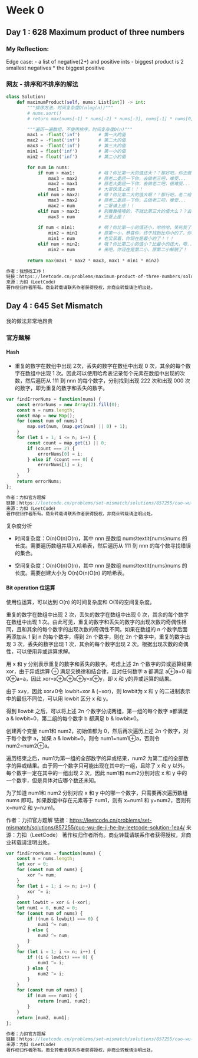 # Week 0

## Day 1 : 628 Maximum product of three numbers 

### My Reflection:
 Edge case:
    - a list of negative(2+) and positive ints
    - biggest product is 2 smallest negatives * the biggest positive 
 ### 网友 - 排序和不排序的解法
```python
class Solution:
    def maximumProduct(self, nums: List[int]) -> int:
        """排序方法，时间复杂度O(nlog(n))"""
        # nums.sort()
        # return max(nums[-1] * nums[-2] * nums[-3], nums[-1] * nums[0] * nums[1])

        """遍历一遍数组，不使用排序，时间复杂度O(n)"""
        max1 = -float('inf')       # 第一大的值
        max2 = -float('inf')       # 第二大的值
        max3 = -float('inf')       # 第三大的值
        min1 = float('inf')        # 第一小的值
        min2 = float('inf')        # 第二小的值

        for num in nums:
            if num > max1:         # 啥？你比第一大的值还大？？那好吧，你去做老大
                max3 = max2        # 原老二委屈一下你，去做老三吧，难受...
                max2 = max1        # 原老大委屈一下你，去做老二吧，很难受...
                max1 = num         # 大哥快请上座！！！
            elif num > max2:       # 嗯？你比第二大的值大啊？？那行吧，老二给你做，别碰老大啊，他脾气不好...
                max3 = max2        # 原老二委屈一下你，去做老三吧，难受...
                max2 = num         # 二哥请上座！！
            elif num > max3:       # 别舞舞喳喳的，不就比第三大的值大么？？去去去，那个位置给你了...
                max3 = num         # 三哥上座！
            
            if num < min1:         # 啊？你比第一小的值还小，哈哈哈，笑死我了，来来来，快去！
                min2 = min1        # 原第一小，恭喜你，终于找到比你小的了，你现在是第二小！
                min1 = num         # 老实呆着，你现在是最小的了！！！
            elif num < min2:       # 哦？你比第二小的值小？比最小的还大，嗯..那你去做第二小
                min2 = num         # 来吧，你现在是第二小，原第二小解脱了！
            
        return max(max1 * max2 * max3, max1 * min1 * min2)

作者：我想找工作！
链接：https://leetcode.cn/problems/maximum-product-of-three-numbers/solutions/339839/pai-xu-fa-he-bu-pai-xu-de-fang-fa-du-zai-zhe-li-li/
来源：力扣（LeetCode）
著作权归作者所有。商业转载请联系作者获得授权，非商业转载请注明出处。
```

## Day 4 : 645 Set Mismatch 
我的做法非常地昂贵

### 官方题解
#### Hash
- 重复的数字在数组中出现 2次，丢失的数字在数组中出现 0 次，其余的每个数字在数组中出现 1 次。因此可以使用哈希表记录每个元素在数组中出现的次数，然后遍历从 111 到 nnn 的每个数字，分别找到出现 222 次和出现 000 次的数字，即为重复的数字和丢失的数字。
```javascript
var findErrorNums = function(nums) {
    const errorNums = new Array(2).fill(0);
    const n = nums.length;
    const map = new Map();
    for (const num of nums) {
        map.set(num, (map.get(num) || 0) + 1);
    }
    for (let i = 1; i <= n; i++) {
        const count = map.get(i) || 0;
        if (count === 2) {
            errorNums[0] = i;
        } else if (count === 0) {
            errorNums[1] = i;
        }
    }
    return errorNums;
};

作者：力扣官方题解
链接：https://leetcode.cn/problems/set-mismatch/solutions/857255/cuo-wu-de-ji-he-by-leetcode-solution-1ea4/
来源：力扣（LeetCode）
著作权归作者所有。商业转载请联系作者获得授权，非商业转载请注明出处。
```
复杂度分析

- 时间复杂度：O(n)O(n)O(n)，其中 nnn 是数组 nums\textit{nums}nums 的长度。需要遍历数组并填入哈希表，然后遍历从 111 到 nnn 的每个数寻找错误的集合。

- 空间复杂度：O(n)O(n)O(n)，其中 nnn 是数组 nums\textit{nums}nums 的长度。需要创建大小为 O(n)O(n)O(n) 的哈希表。

#### Bit operation 位运算

使用位运算，可以达到 O(n) 的时间复杂度和 O(1)的空间复杂度。

重复的数字在数组中出现 2 次，丢失的数字在数组中出现 0 次，其余的每个数字在数组中出现 1 次。由此可见，重复的数字和丢失的数字的出现次数的奇偶性相同，且和其余的每个数字的出现次数的奇偶性不同。如果在数组的 n 个数字后面再添加从 1 到 n 的每个数字，得到 2n 个数字，则在 2n 个数字中，重复的数字出现 3 次，丢失的数字出现 1 次，其余的每个数字出现 2 次。根据出现次数的奇偶性，可以使用异或运算求解。

用 x 和 y 分别表示重复的数字和丢失的数字。考虑上述 2n 个数字的异或运算结果 xor，由于异或运算 ⊕ 满足交换律和结合律，且对任何数字 a 都满足 a⊕a=0 和 0⊕a=a，因此 xor=x⊕x⊕x⊕y=x⊕y，即 x 和 y的异或运算的结果。

由于 x≠y，因此 xor≠0令 lowbit=xor & (−xor)，则 lowbit为 x 和 y 的二进制表示中的最低不同位，可以用 lowbit 区分 x 和 y。

得到 llowbit 之后，可以将上述 2n 个数字分成两组，第一组的每个数字 a都满足 a & lowbit=0，第二组的每个数字 b 都满足 b & lowbit≠0。

创建两个变量 num1和 num2，初始值都为 0，然后再次遍历上述 2n 个数字，对于每个数字 a，如果 a & lowbit=0，则令 num1=num1⊕a，否则令 num2=num2⊕a。

遍历结束之后，num1为第一组的全部数字的异或结果，num2 为第二组的全部数字的异或结果。由于同一个数字只可能出现在其中的一组，且除了 x 和 y 以外，每个数字一定在其中的一组出现 2 次，因此 num1和 num2分别对应 x 和 y 中的一个数字，但是具体对应哪个数还未知。

为了知道 num1和 num2 分别对应 x 和 y 中的哪一个数字，只需要再次遍历数组 nums 即可。如果数组中存在元素等于 num1，则有 x=num1 和 y=num2，否则有 x=num2 和 y=num1。

作者：力扣官方题解
链接：https://leetcode.cn/problems/set-mismatch/solutions/857255/cuo-wu-de-ji-he-by-leetcode-solution-1ea4/
来源：力扣（LeetCode）
著作权归作者所有。商业转载请联系作者获得授权，非商业转载请注明出处。

```javascript
var findErrorNums = function(nums) {
    const n = nums.length;
    let xor = 0;
    for (const num of nums) {
        xor ^= num;
    }
    for (let i = 1; i <= n; i++) {
        xor ^= i;
    }
    const lowbit = xor & (-xor);
    let num1 = 0, num2 = 0;
    for (const num of nums) {
        if ((num & lowbit) === 0) {
            num1 ^= num;
        } else {
            num2 ^= num;
        }
    }
    for (let i = 1; i <= n; i++) {
        if ((i & lowbit) === 0) {
            num1 ^= i;
        } else {
            num2 ^= i;
        }
    }
    for (const num of nums) {
        if (num === num1) {
            return [num1, num2];
        }
    }
    return [num2, num1];
};

作者：力扣官方题解
链接：https://leetcode.cn/problems/set-mismatch/solutions/857255/cuo-wu-de-ji-he-by-leetcode-solution-1ea4/
来源：力扣（LeetCode）
著作权归作者所有。商业转载请联系作者获得授权，非商业转载请注明出处。

```
